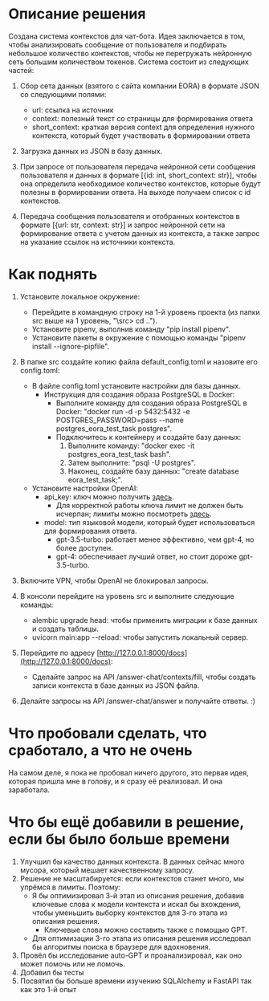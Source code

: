 # Описание решения

Создана система контекстов для чат-бота. Идея заключается в том, чтобы анализировать сообщение от пользователя и подбирать небольшое количество контекстов, чтобы не перегружать нейронную сеть большим количеством токенов. Система состоит из следующих частей:

1. Сбор сета данных (взятого с сайта компании EORA) в формате JSON со следующими полями:
   - url: ссылка на источник
   - context: полезный текст со страницы для формирования ответа
   - short_context: краткая версия context для определения нужного контекста, который будет участвовать в формировании ответа

2. Загрузка данных из JSON в базу данных.

3. При запросе от пользователя передача нейронной сети сообщения пользователя и данных в формате [{id: int, short_context: str}], чтобы она определила необходимое количество контекстов, которые будут полезны в формировании ответа. На выходе получаем список с id контекстов.

4. Передача сообщения пользователя и отобранных контекстов в формате [{url: str, context: str}] и запрос нейронной сети на формирование ответа с учетом данных из контекста, а также запрос на указание ссылок на источники контекста.


# Как поднять

1. Установите локальное окружение:
   - Перейдите в командную строку на 1-й уровень проекта (из папки src выше на 1 уровень, "\src> cd ..").
   - Установите pipenv, выполнив команду "pip install pipenv".
   - Установите пакеты в окружение с помощью команды "pipenv install --ignore-pipfile".

2. В папке src создайте копию файла default_config.toml и назовите его config.toml:
   - В файле config.toml установите настройки для базы данных.
     - Инструкция для создания образа PostgreSQL в Docker:
       - Выполните команду для создания образа PostgreSQL в Docker: "docker run -d -p 5432:5432 -e POSTGRES_PASSWORD=pass --name postgres_eora_test_task postgres".
       - Подключитесь к контейнеру и создайте базу данных:
         1. Выполните команду: "docker exec -it postgres_eora_test_task bash".
         2. Затем выполните: "psql -U postgres".
         3. Наконец, создайте базу данных: "create database eora_test_task;".
   - Установите настройки OpenAI:
     - api_key: ключ можно получить [здесь](https://platform.openai.com/api-keys).
       - Для корректной работы ключа лимит не должен быть исчерпан; лимиты можно посмотреть [здесь](https://platform.openai.com/usage).
     - model: тип языковой модели, который будет использоваться для формирования ответа.
       - gpt-3.5-turbo: работает менее эффективно, чем gpt-4, но более доступен.
       - gpt-4: обеспечивает лучший ответ, но стоит дороже gpt-3.5-turbo.

3. Включите VPN, чтобы OpenAI не блокировал запросы.

4. В консоли перейдите на уровень src и выполните следующие команды:
   - alembic upgrade head: чтобы применить миграции к базе данных и создать таблицы.
   - uvicorn main:app --reload: чтобы запустить локальный сервер.

5. Перейдите по адресу [http://127.0.0.1:8000/docs](http://127.0.0.1:8000/docs):
   - Сделайте запрос на API /answer-chat/contexts/fill, чтобы создать записи контекста в базе данных из JSON файла.

6. Делайте запросы на API /answer-chat/answer и получайте ответы. :)


# Что пробовали сделать, что сработало, а что не очень

На самом деле, я пока не пробовал ничего другого, это первая идея, которая пришла мне в голову, и я сразу её реализовал. И она заработала.


# Что бы ещё добавили в решение, если бы было больше времени

1. Улучшил бы качество данных контекста. В данных сейчас много мусора, который мешает качественному запросу.
2. Решение не масштабируется: если контекстов станет много, мы упрёмся в лимиты. Поэтому:
   - Я бы оптимизировал 3-й этап из описания решения, добавив ключевые слова к модели контекста и искал бы вхождения, чтобы уменьшить выборку контекстов для 3-го этапа из описания решения.
     - Ключевые слова можно составить также с помощью GPT.
   - Для оптимизации 3-го этапа из описания решения исследовал бы алгоритмы поиска в браузере для вдохновения.
3. Провёл бы исследование auto-GPT и проанализировал, как оно может помочь или не помочь.
4. Добавил бы тесты
5. Посвятил бы больше времени изучению SQLAlchemy и FastAPI так как это 1-й опыт